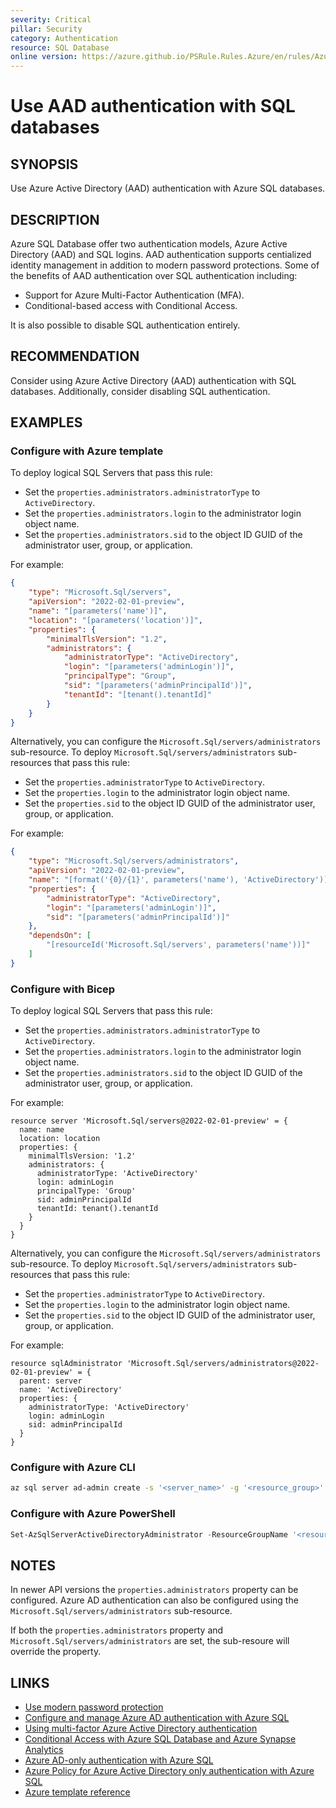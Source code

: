 ```yaml
---
severity: Critical
pillar: Security
category: Authentication
resource: SQL Database
online version: https://azure.github.io/PSRule.Rules.Azure/en/rules/Azure.SQL.AAD/
---
```


# Use AAD authentication with SQL databases

## SYNOPSIS

Use Azure Active Directory (AAD) authentication with Azure SQL databases.

## DESCRIPTION

Azure SQL Database offer two authentication models, Azure Active Directory (AAD) and SQL logins.
AAD authentication supports centialized identity management in addition to modern password protections.
Some of the benefits of AAD authentication over SQL authentication including:

- Support for Azure Multi-Factor Authentication (MFA).
- Conditional-based access with Conditional Access.

It is also possible to disable SQL authentication entirely.

## RECOMMENDATION

Consider using Azure Active Directory (AAD) authentication with SQL databases.
Additionally, consider disabling SQL authentication.

## EXAMPLES

### Configure with Azure template

To deploy logical SQL Servers that pass this rule:

- Set the `properties.administrators.administratorType` to `ActiveDirectory`.
- Set the `properties.administrators.login` to the administrator login object name.
- Set the `properties.administrators.sid` to the object ID GUID of the administrator user, group, or application.

For example:

```json
{
    "type": "Microsoft.Sql/servers",
    "apiVersion": "2022-02-01-preview",
    "name": "[parameters('name')]",
    "location": "[parameters('location')]",
    "properties": {
        "minimalTlsVersion": "1.2",
        "administrators": {
            "administratorType": "ActiveDirectory",
            "login": "[parameters('adminLogin')]",
            "principalType": "Group",
            "sid": "[parameters('adminPrincipalId')]",
            "tenantId": "[tenant().tenantId]"
        }
    }
}
```

Alternatively, you can configure the `Microsoft.Sql/servers/administrators` sub-resource.
To deploy `Microsoft.Sql/servers/administrators` sub-resources that pass this rule:

- Set the `properties.administratorType` to `ActiveDirectory`.
- Set the `properties.login` to the administrator login object name.
- Set the `properties.sid` to the object ID GUID of the administrator user, group, or application.

For example:

```json
{
    "type": "Microsoft.Sql/servers/administrators",
    "apiVersion": "2022-02-01-preview",
    "name": "[format('{0}/{1}', parameters('name'), 'ActiveDirectory')]",
    "properties": {
        "administratorType": "ActiveDirectory",
        "login": "[parameters('adminLogin')]",
        "sid": "[parameters('adminPrincipalId')]"
    },
    "dependsOn": [
        "[resourceId('Microsoft.Sql/servers', parameters('name'))]"
    ]
}
```

### Configure with Bicep

To deploy logical SQL Servers that pass this rule:

- Set the `properties.administrators.administratorType` to `ActiveDirectory`.
- Set the `properties.administrators.login` to the administrator login object name.
- Set the `properties.administrators.sid` to the object ID GUID of the administrator user, group, or application.

For example:

```bicep
resource server 'Microsoft.Sql/servers@2022-02-01-preview' = {
  name: name
  location: location
  properties: {
    minimalTlsVersion: '1.2'
    administrators: {
      administratorType: 'ActiveDirectory'
      login: adminLogin
      principalType: 'Group'
      sid: adminPrincipalId
      tenantId: tenant().tenantId
    }
  }
}
```

Alternatively, you can configure the `Microsoft.Sql/servers/administrators` sub-resource.
To deploy `Microsoft.Sql/servers/administrators` sub-resources that pass this rule:

- Set the `properties.administratorType` to `ActiveDirectory`.
- Set the `properties.login` to the administrator login object name.
- Set the `properties.sid` to the object ID GUID of the administrator user, group, or application.

For example:

```bicep
resource sqlAdministrator 'Microsoft.Sql/servers/administrators@2022-02-01-preview' = {
  parent: server
  name: 'ActiveDirectory'
  properties: {
    administratorType: 'ActiveDirectory'
    login: adminLogin
    sid: adminPrincipalId
  }
}
```

### Configure with Azure CLI

```bash
az sql server ad-admin create -s '<server_name>' -g '<resource_group>' -u '<user_name>' -i '<object_id>'
```

### Configure with Azure PowerShell

```powershell
Set-AzSqlServerActiveDirectoryAdministrator -ResourceGroupName '<resource_group>' -ServerName '<server_name>' -DisplayName '<user_name>'
```

## NOTES

In newer API versions the `properties.administrators` property can be configured.
Azure AD authentication can also be configured using the `Microsoft.Sql/servers/administrators` sub-resource.

If both the `properties.administrators` property and `Microsoft.Sql/servers/administrators` are set,
the sub-resoure will override the property.

## LINKS

- [Use modern password protection](https://learn.microsoft.com/azure/architecture/framework/security/design-identity-authentication#use-modern-password-protection)
- [Configure and manage Azure AD authentication with Azure SQL](https://docs.microsoft.com/azure/azure-sql/database/authentication-aad-configure)
- [Using multi-factor Azure Active Directory authentication](https://docs.microsoft.com/azure/azure-sql/database/authentication-mfa-ssms-overview)
- [Conditional Access with Azure SQL Database and Azure Synapse Analytics](https://docs.microsoft.com/azure/azure-sql/database/conditional-access-configure)
- [Azure AD-only authentication with Azure SQL](https://docs.microsoft.com/azure/azure-sql/database/authentication-azure-ad-only-authentication)
- [Azure Policy for Azure Active Directory only authentication with Azure SQL](https://docs.microsoft.com/azure/azure-sql/database/authentication-azure-ad-only-authentication-policy)
- [Azure template reference](https://docs.microsoft.com/azure/templates/microsoft.sql/servers/administrators)
